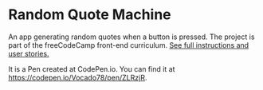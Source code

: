 # Random Quote Machine

An app generating random quotes when a button is pressed. The project is part of the freeCodeCamp front-end curriculum. [See full instructions and user stories.](https://www.freecodecamp.org/challenges/build-a-random-quote-machine) 

It is a Pen created at CodePen.io. You can find it at https://codepen.io/Vocado78/pen/ZLRzjR.

 
